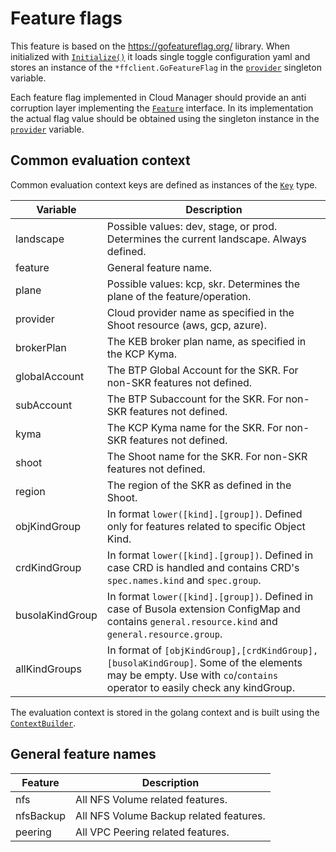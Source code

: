 # Feature flags

This feature is based on the https://gofeatureflag.org/ library. When initialized with [`Initialize()`](./init.go)
it loads single toggle configuration yaml and stores an instance of the `*ffclient.GoFeatureFlag` 
in the [`provider`](./init.go) singleton variable. 

Each feature flag implemented in Cloud Manager should provide an anti corruption layer implementing 
the [`Feature`](./types/types.go) interface. In its implementation the actual flag value should be
obtained using the singleton instance in the [`provider`](./init.go) variable.

## Common evaluation context

Common evaluation context keys are defined as instances of the [`Key`](./types/types.go) type.

| Variable        | Description                                                                                                                                                         |
|-----------------|---------------------------------------------------------------------------------------------------------------------------------------------------------------------|
| landscape       | Possible values: dev, stage, or prod. Determines the current landscape. Always defined.                                                                             |
| feature         | General feature name.                                                                                                                                               |
| plane           | Possible values: kcp, skr. Determines the plane of the feature/operation.                                                                                           |
| provider        | Cloud provider name as specified in the Shoot resource (aws, gcp, azure).                                                                                           |
| brokerPlan      | The KEB broker plan name, as specified in the KCP Kyma.                                                                                                             |
| globalAccount   | The BTP Global Account for the SKR. For non-SKR features not defined.                                                                                               |
| subAccount      | The BTP Subaccount for the SKR. For non-SKR features not defined.                                                                                                   |
| kyma            | The KCP Kyma name for the SKR. For non-SKR features not defined.                                                                                                    |
| shoot           | The Shoot name for the SKR. For non-SKR features not defined.                                                                                                       |
| region          | The region of the SKR as defined in the Shoot.                                                                                                                      |
| objKindGroup    | In format `lower([kind].[group])`. Defined only for features related to specific Object Kind.                                                                       |   
| crdKindGroup    | In format `lower([kind].[group])`. Defined in case CRD is handled and contains CRD's `spec.names.kind` and `spec.group`.                                            |
| busolaKindGroup | In format `lower([kind].[group])`. Defined in case of Busola extension ConfigMap and contains `general.resource.kind` and `general.resource.group`.                 |
| allKindGroups   | In format of `[objKindGroup],[crdKindGroup],[busolaKindGroup]`. Some of the elements may be empty. Use with `co`/`contains` operator to easily check any kindGroup. |

The evaluation context is stored in the golang context and is built using the [`ContextBuilder`](./context.go).

## General feature names

| Feature   | Description                             |
|-----------|-----------------------------------------|
| nfs       | All NFS Volume related features.        |
| nfsBackup | All NFS Volume Backup related features. |
| peering   | All VPC Peering related features.       |

